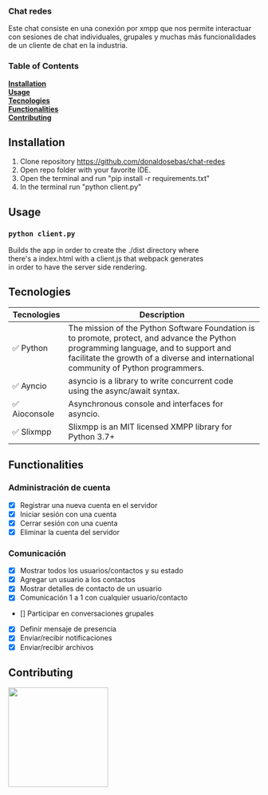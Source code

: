 ### Chat redes
Este chat consiste en una conexión por xmpp que nos permite interactuar con sesiones de chat individuales, grupales y muchas más funcionalidades de un cliente de chat en la industria.

### Table of Contents
**[Installation](#Installation)**<br>
**[Usage](#Usage)**<br>
**[Tecnologies](#Tecnologies)**<br>
**[Functionalities](#Functionalities)**<br>
**[Contributing](#Contributing)**<br>

## Installation

1. Clone repository https://github.com/donaldosebas/chat-redes <br/>
2. Open repo folder with your favorite IDE.
3. Open the terminal and run "pip install -r requirements.txt"
5. In the terminal run "python client.py"

## Usage
### `python client.py`

Builds the app in order to create the ./dist directory where <br/>
there's a index.html with a client.js that webpack generates <br/>
in order to have the server side rendering. <br/>

## Tecnologies 
Tecnologies    | Description
----------------|---------------------------------------------------------
✅ Python       | The mission of the Python Software Foundation is to promote, protect, and advance the Python programming language, and to support and facilitate the growth of a diverse and international community of Python programmers. 
✅ Ayncio    	| asyncio is a library to write concurrent code using the async/await syntax.
✅ Aioconsole	    	| Asynchronous console and interfaces for asyncio.
✅ Slixmpp     	| Slixmpp is an MIT licensed XMPP library for Python 3.7+

## Functionalities
### Administración de cuenta
- [X] Registrar una nueva cuenta en el servidor 
- [X] Iniciar sesión con una cuenta 
- [X] Cerrar sesión con una cuenta 
- [X] Eliminar la cuenta del servidor 
### Comunicación
- [X] Mostrar todos los usuarios/contactos y su estado 
- [X] Agregar un usuario a los contactos 
- [X] Mostrar detalles de contacto de un usuario 
- [X] Comunicación 1 a 1 con cualquier usuario/contacto 
- [] Participar en conversaciones grupales 
- [X] Definir mensaje de presencia 
- [X] Enviar/recibir notificaciones 
- [X] Enviar/recibir archivos 

## Contributing
<a href="https://github.com/donaldosebas"><img src="https://avatars.githubusercontent.com/u/54748964?v=4" height="200"></a>
